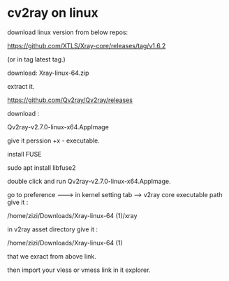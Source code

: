# cv2ray on linux

download linux version from below repos:

https://github.com/XTLS/Xray-core/releases/tag/v1.6.2

(or in tag latest tag.)

download:
Xray-linux-64.zip

extract it.



https://github.com/Qv2ray/Qv2ray/releases


download :

Qv2ray-v2.7.0-linux-x64.AppImage


give it perssion +x - executable. 

install FUSE 

sudo apt install libfuse2

double click and run Qv2ray-v2.7.0-linux-x64.AppImage.

go to preference ---> in kernel setting tab --> v2ray core executable path give it :

/home/zizi/Downloads/Xray-linux-64 (1)/xray

in v2ray asset directory give it :

/home/zizi/Downloads/Xray-linux-64 (1)


that we exract from above link.


then import your vless or vmess link in it explorer.

